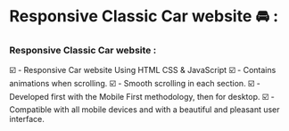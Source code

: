 # Responsive Classic Car website 🚘 :
### Responsive Classic Car website :

☑️ - Responsive Car website Using HTML CSS & JavaScript
☑️ - Contains animations when scrolling.
☑️ - Smooth scrolling in each section.
☑️ - Developed first with the Mobile First methodology, then for desktop.
☑️ - Compatible with all mobile devices and with a beautiful and pleasant user interface.
